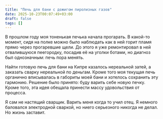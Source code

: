 ```yaml
---
title: "Печь для бани с дожигом пиролизных газов"
date: 2025-10-23T00:07:49+03:00
draft: false
tags: []
---
```


В прошлом году моя тоненькая печька начала прогарать. В какой-то момент, сидя на полке можно было наблюдать как в ней горит пламя прямо через прогаревшие щели.
До этого я уже ремонтировал в ней отвалившуюся пеегородку, посадив её на уголки ботами, но диагноз был однозначным: печь пора менять.

Найти готовую печь для бани на Кипре казалось нереальной затей, а заказать сварку нереальной по деньгам.
Кроме того моя текущая печь органично вписывалась в габориты моей бани и хотелось сохранить эту гармонию.
Решение было принято: буду варить себе новую печку.
Кроме того, эта идея обещала принести массу удовольствия от процесса.

Я сам не настящий сварщик. Варить меня когда то учил отец. Я немного баловался электродной сваркой, но ниего серьезного никогда не делал. Но жизнь заставит.


